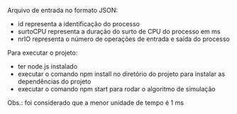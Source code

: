 Arquivo de entrada no formato JSON:

* id representa a identificação do processo
* surtoCPU representa a duração do surto de CPU do processo em ms
* nrIO representa o número de operações de entrada e saída do processo

Para executar o projeto:

* ter node.js instalado
* executar o comando npm install no diretório do projeto para instalar as dependências do projeto
* executar o comando npm start para rodar o algoritmo de simulação

Obs.: foi considerado que a menor unidade de tempo é 1 ms
